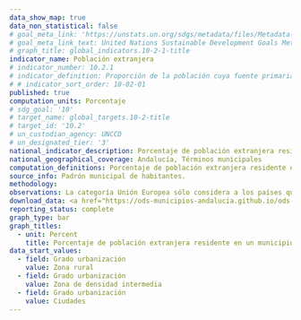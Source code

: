 ```yaml
---
data_show_map: true
data_non_statistical: false
# goal_meta_link: 'https://unstats.un.org/sdgs/metadata/files/Metadata-q0-02-01.pdf'
# goal_meta_link_text: United Nations Sustainable Development Goals Metadata (PDF 232KB)
# graph_title: global_indicators.10-2-1-title
indicator_name: Población extranjera
# indicator_number: 10.2.1
# indicator_definition: Proporción de la población cuya fuente primaria de energía son los combustibles y tecnologías limpios
# # indicator_sort_order: 10-02-01
published: true
computation_units: Porcentaje
# sdg_goal: '10'
# target_name: global_targets.10-2-title
# target_id: '10.2'
# un_custodian_agency: UNCCD
# un_designated_tier: '3'
national_indicator_description: Porcentaje de población extranjera residente en un municipio
national_geographical_coverage: Andalucía, Términos municipales
computation_definitions: Porcentaje de población extranjera residente en un municipio, por grandes grupos de nacionalidades y por continentes. 
source_info: Padrón municipal de habitantes.
methodology:
observations: La categoría Unión Europea sólo considera a los países que formaban parte de la misma en el año consultado.
download_data: <a href="https://ods-municipios-andalucia.github.io/ods-municipios-andalucia/assets/download/xls/Indicador_10-2-1_completo.xls" target="_blank">Desglose por grandes grupos de nacionalidades y por continentes (XLS)</a>
reporting_status: complete
graph_type: bar
graph_titles:
  - unit: Percent
    title: Porcentaje de población extranjera residente en un municipio
data_start_values:
  - field: Grado urbanización
    value: Zona rural
  - field: Grado urbanización
    value: Zona de densidad intermedia
  - field: Grado urbanización
    value: Ciudades      
---
```


